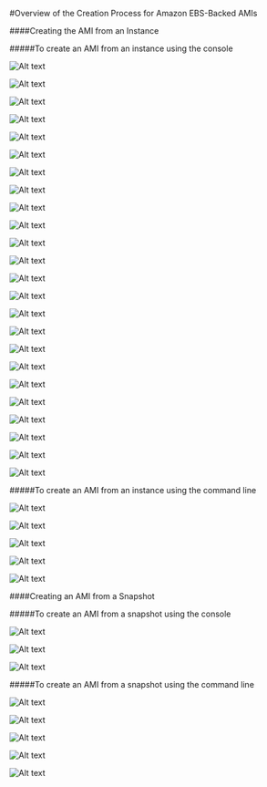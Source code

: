 #Overview of the Creation Process for Amazon EBS-Backed AMIs

####Creating the AMI from an Instance

#####To create an AMI from an instance using the console 

![Alt text](http://i62.tinypic.com/2q8ygdi.jpg)

![Alt text](http://i59.tinypic.com/2iifpmu.jpg)

![Alt text](http://i59.tinypic.com/2uemwec.jpg)

![Alt text](http://i58.tinypic.com/34ik4zc.jpg)

![Alt text](http://i60.tinypic.com/10qcvv7.jpg)

![Alt text](http://i57.tinypic.com/jjmyhf.jpg)

![Alt text](http://i61.tinypic.com/200sjmc.jpg)

![Alt text](http://i61.tinypic.com/2mx3b6o.jpg)

![Alt text](http://i62.tinypic.com/149z3mg.jpg)

![Alt text](http://i62.tinypic.com/mvkfpx.jpg)

![Alt text](http://i61.tinypic.com/4ucbxy.jpg)

![Alt text](http://i61.tinypic.com/xllenp.jpg)

![Alt text](http://i62.tinypic.com/11qle0j.jpg)

![Alt text](http://i58.tinypic.com/oian8l.jpg)

![Alt text](http://i57.tinypic.com/3355e9k.jpg)

![Alt text](http://i58.tinypic.com/2v2b968.jpg)

![Alt text](http://i60.tinypic.com/2eunyib.jpg)

![Alt text](http://i59.tinypic.com/166y72x.jpg)

![Alt text](http://i60.tinypic.com/2ylsk6v.jpg)

![Alt text](http://i61.tinypic.com/25iwsxk.jpg)

![Alt text](http://i57.tinypic.com/1ficd2.jpg)

![Alt text](http://i61.tinypic.com/zl2pvd.jpg)

![Alt text](http://i60.tinypic.com/29sk0g.jpg)

![Alt text](http://i61.tinypic.com/akgb60.jpg)



#####To create an AMI from an instance using the command line 

![Alt text](http://i60.tinypic.com/2my96c7.jpg)

![Alt text](http://i62.tinypic.com/11hgx6p.jpg)

![Alt text](http://i57.tinypic.com/2lvbvgi.jpg)

![Alt text](http://i61.tinypic.com/b9iy3q.jpg)

![Alt text](http://i57.tinypic.com/33maadl.jpg)




####Creating an AMI from a Snapshot

#####To create an AMI from a snapshot using the console 

![Alt text](http://i59.tinypic.com/25qsqp0.jpg)

![Alt text](http://i62.tinypic.com/2vtwgih.jpg)

![Alt text](http://i60.tinypic.com/r1it7a.jpg)



#####To create an AMI from a snapshot using the command line 

![Alt text](http://i60.tinypic.com/2my96c7.jpg)

![Alt text](http://i62.tinypic.com/11hgx6p.jpg)

![Alt text](http://i57.tinypic.com/2lvbvgi.jpg)

![Alt text](http://i61.tinypic.com/b9iy3q.jpg)

![Alt text](http://i57.tinypic.com/33maadl.jpg)
